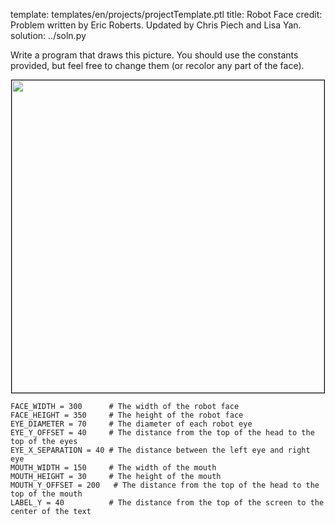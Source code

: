 template: templates/en/projects/projectTemplate.ptl
title: Robot Face
credit: Problem written by Eric Roberts. Updated by Chris Piech and Lisa Yan.
solution: ../soln.py


Write a program that draws this picture. You should use the constants provided, but feel free to change them (or recolor any part of the face).</p>

<center>
	<img style="width:500px;border:1px solid #000000" src="{{pathToRoot}}img/projects/robotFace/face.jpg">
</center>

```
FACE_WIDTH = 300      # The width of the robot face
FACE_HEIGHT = 350     # The height of the robot face
EYE_DIAMETER = 70     # The diameter of each robot eye
EYE_Y_OFFSET = 40     # The distance from the top of the head to the top of the eyes
EYE_X_SEPARATION = 40 # The distance between the left eye and right eye
MOUTH_WIDTH = 150     # The width of the mouth
MOUTH_HEIGHT = 30     # The height of the mouth
MOUTH_Y_OFFSET = 200   # The distance from the top of the head to the top of the mouth
LABEL_Y = 40          # The distance from the top of the screen to the center of the text
```
